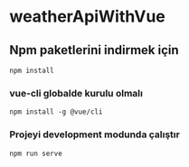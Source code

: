 # weatherApiWithVue

## Npm paketlerini indirmek için
```
npm install
```

### vue-cli globalde kurulu olmalı
```
npm install -g @vue/cli
```

### Projeyi development modunda çalıştır
```
npm run serve
```